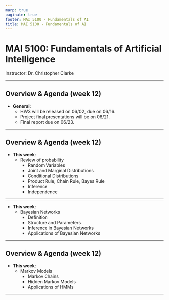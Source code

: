 ```yaml
---
marp: true
paginate: true
footer: MAI 5100 - Fundamentals of AI
title: MAI 5100 - Fundamentals of AI
---
```


# MAI 5100: Fundamentals of Artificial Intelligence

Instructor: Dr. Christopher Clarke

---

## Overview & Agenda (week 12)

- **General**:
    - HW3 will be released on 06/02, due on 06/16.
    - Project final presentations will be on 06/21.
    - Final report due on 06/23.

---

## Overview & Agenda (week 12)

- **This week**:
    - Review of probability
        - Random Variables
        - Joint and Marginal Distributions
        - Conditional Distributions
        - Product Rule, Chain Rule, Bayes Rule
        - Inference
        - Independence

---

- **This week**:
    - Bayesian Networks
        - Definition
        - Structure and Parameters
        - Inference in Bayesian Networks
        - Applications of Bayesian Networks

---

## Overview & Agenda (week 12)

- **This week**:
    - Markov Models
        - Markov Chains
        - Hidden Markov Models
        - Applications of HMMs
---